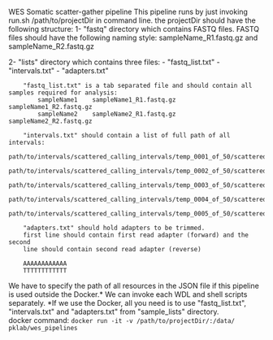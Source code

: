 WES Somatic scatter-gather pipeline
This pipeline runs by just invoking run.sh /path/to/projectDir in command line.
the projectDir should have the following structure:
1- "fastq" directory which contains FASTQ files. FASTQ files should have the following naming style:
    sampleName_R1.fastq.gz and sampleName_R2.fastq.gz

2- "lists" directory which contains three files:
    - "fastq_list.txt"
    - "intervals.txt"
    - "adapters.txt"

        "fastq_list.txt" is a tab separated file and should contain all samples required for analysis:
            sampleName1    sampleName1_R1.fastq.gz    sampleName1_R2.fastq.gz
            sampleName2    sampleName2_R1.fastq.gz    sampleName2_R2.fastq.gz

        "intervals.txt" should contain a list of full path of all intervals:
        path/to/intervals/scattered_calling_intervals/temp_0001_of_50/scattered.interval_list
        path/to/intervals/scattered_calling_intervals/temp_0002_of_50/scattered.interval_list
        path/to/intervals/scattered_calling_intervals/temp_0003_of_50/scattered.interval_list
        path/to/intervals/scattered_calling_intervals/temp_0004_of_50/scattered.interval_list
        path/to/intervals/scattered_calling_intervals/temp_0005_of_50/scattered.interval_list

        "adapters.txt" should hold adapters to be trimmed.
        first line should contain first read adapter (forward) and the second
        line should contain second read adapter (reverse)

        AAAAAAAAAAAA
        TTTTTTTTTTTT
We have to specify the path of all resources in the JSON file if this pipeline is used outside the Docker.*
We can invoke each WDL and shell scripts separately.
*If we use the Docker, all you need is to use "fastq_list.txt", "intervals.txt" and "adapters.txt"
from "sample_lists" directory.  
docker command: `docker run -it -v /path/to/projectDir/:/data/ pklab/wes_pipelines`